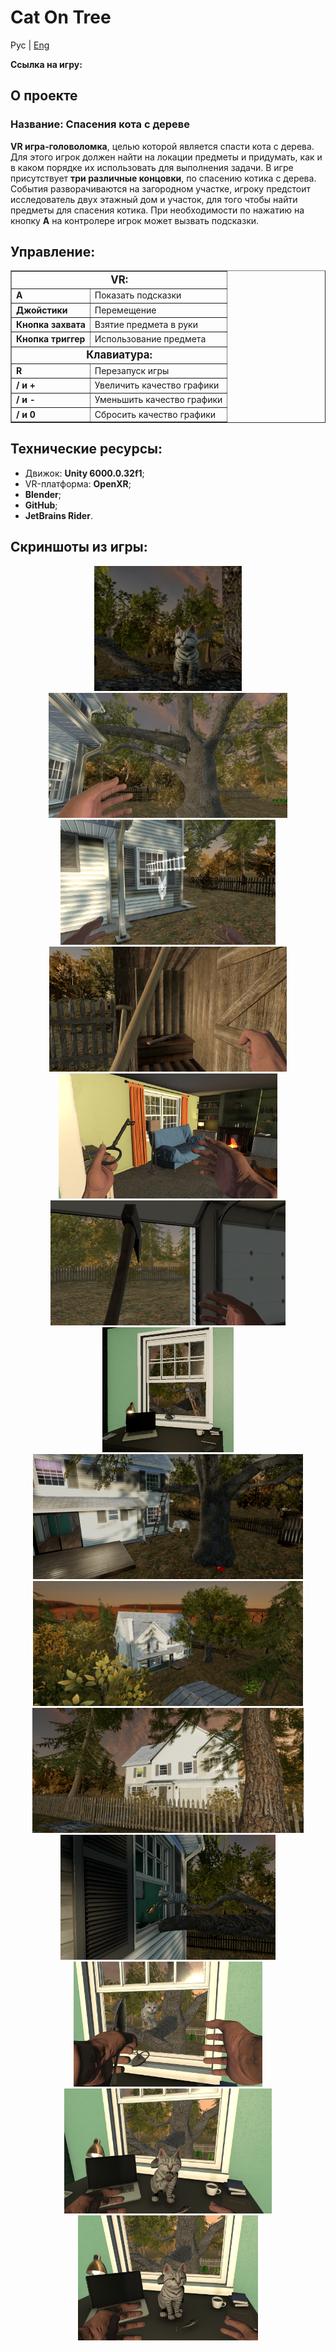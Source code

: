 # Cat On Tree

Рус | [Eng](Resources/README_Eng.md)

**Ссылка на игру:** 

## **О проекте**

### **Название:** Спасения кота с дереве

**VR игра-головоломка**, целью которой является спасти кота с дерева. Для этого игрок должен найти на локации предметы и придумать, как и в каком порядке их использовать для выполнения задачи. В игре присутствует **три различные концовки**, по спасению котика с дерева. События разворачиваются на загородном участке, игроку предстоит исследователь двух этажный дом и участок, для того чтобы найти предметы для спасения котика. При необходимости по нажатию на кнопку **A** на контролере игрок может вызвать подсказки. 

## Управление:

<table border="1" cellpadding="5" cellspacing="0">
  <tbody>
    <tr>
      <td colspan="2" style="text-align: center; font-weight: bold; font-size: 1.2em;"><strong>VR:</strong></td>
    </tr>
    <tr>
      <td><strong>A</strong></td>
      <td>Показать подсказки</td>
    </tr>
    <tr>
      <td><strong>Джойстики</strong></td>
      <td>Перемещение</td>
    </tr>
    <tr>
      <td><strong>Кнопка захвата</strong></td>
      <td>Взятие предмета в руки</td>
    </tr>
    <tr>
      <td><strong>Кнопка триггер</strong></td>
      <td>Использование предмета</td>
    </tr>
    <tr>
      <td colspan="2" style="text-align: center; font-weight: bold; font-size: 1.2em;"> <strong>Клавиатура:</strong></td>
    </tr>
    <tr>
      <td><strong>R</strong></td>
      <td>Перезапуск игры</td>
    </tr>
    <tr>
      <td><strong>/ и +</strong></td>
      <td>Увеличить качество графики</td>
    </tr>
    <tr>
      <td><strong>/ и -</strong></td>
      <td>Уменьшить качество графики</td>
    </tr>
    <tr>
      <td><strong>/ и 0</strong></td>
      <td>Сбросить качество графики</td>
    </tr>
  </tbody>
</table>

## Технические ресурсы:
     
- Движок: **Unity 6000.0.32f1**;
- VR-платформа: **OpenXR**;
- **Blender**;
- **GitHub**;
- **JetBrains Rider**.


## **Скриншоты из игры**:

<div align="center">
  <img src="Resources/Screenshots/Screnshot%20(1).png" height="200" />
  <img src="Resources/Screenshots/Screnshot%20(2).png" height="200" />
  <img src="Resources/Screenshots/Screnshot%20(3).png" height="200" />
  <img src="Resources/Screenshots/Screnshot%20(4).png" height="200" />
  <img src="Resources/Screenshots/Screnshot%20(5).png" height="200" />
  <img src="Resources/Screenshots/Screnshot%20(6).png" height="200" />
  <img src="Resources/Screenshots/Screnshot%20(7).png" height="200" />
  <img src="Resources/Screenshots/Screnshot%20(8).png" height="200" />
  <img src="Resources/Screenshots/Screnshot%20(9).png" height="200" />
  <img src="Resources/Screenshots/Screnshot%20(10).png" height="200" />
  <img src="Resources/Screenshots/Screnshot%20(11).png" height="200" />
  <img src="Resources/Screenshots/Screnshot%20(12).png" height="200" />
  <img src="Resources/Screenshots/Screnshot%20(13).png" height="200" />
  <img src="Resources/Screenshots/Screnshot%20(14).png" height="200" />
   
</div>
